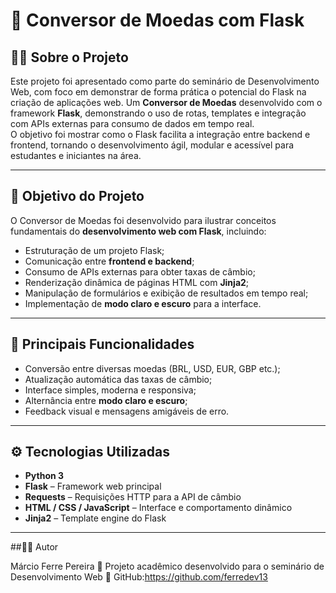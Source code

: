 # 💱 Conversor de Moedas com Flask

## 👨‍🏫 Sobre o Projeto

Este projeto foi apresentado como parte do seminário de Desenvolvimento Web, com foco em demonstrar de forma prática o potencial do Flask na criação de aplicações web.
Um **Conversor de Moedas** desenvolvido com o framework **Flask**, demonstrando o uso de rotas, templates e integração com APIs externas para consumo de dados em tempo real.  
O objetivo foi mostrar como o Flask facilita a integração entre backend e frontend, tornando o desenvolvimento ágil, modular e acessível para estudantes e iniciantes na área.

---

## 🎯 Objetivo do Projeto

O Conversor de Moedas foi desenvolvido para ilustrar conceitos fundamentais do **desenvolvimento web com Flask**, incluindo:

- Estruturação de um projeto Flask;
- Comunicação entre **frontend e backend**;
- Consumo de APIs externas para obter taxas de câmbio;
- Renderização dinâmica de páginas HTML com **Jinja2**;
- Manipulação de formulários e exibição de resultados em tempo real;
- Implementação de **modo claro e escuro** para a interface.

---

## 🧠 Principais Funcionalidades

- Conversão entre diversas moedas (BRL, USD, EUR, GBP etc.);
- Atualização automática das taxas de câmbio;
- Interface simples, moderna e responsiva;
- Alternância entre **modo claro e escuro**;
- Feedback visual e mensagens amigáveis de erro.

---

## ⚙️ Tecnologias Utilizadas

- **Python 3**
- **Flask** – Framework web principal
- **Requests** – Requisições HTTP para a API de câmbio
- **HTML / CSS / JavaScript** – Interface e comportamento dinâmico
- **Jinja2** – Template engine do Flask

---
##👨‍💻 Autor

Márcio Ferre Pereira
📍 Projeto acadêmico desenvolvido para o seminário de Desenvolvimento Web
🔗 GitHub:https://github.com/ferredev13
